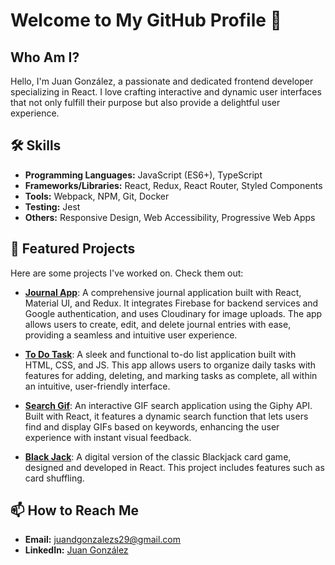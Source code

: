 # Welcome to My GitHub Profile 👋

## Who Am I?
Hello, I'm Juan González, a passionate and dedicated frontend developer specializing in React. I love crafting interactive and dynamic user interfaces that not only fulfill their purpose but also provide a delightful user experience.

## 🛠 Skills
- **Programming Languages:** JavaScript (ES6+), TypeScript
- **Frameworks/Libraries:** React, Redux, React Router, Styled Components
- **Tools:** Webpack, NPM, Git, Docker
- **Testing:** Jest
- **Others:** Responsive Design, Web Accessibility, Progressive Web Apps

## 🌟 Featured Projects
Here are some projects I've worked on. Check them out:

- **[Journal App](https://journal-app-eight-alpha.vercel.app/)**: A comprehensive journal application built with React, Material UI, and Redux. It integrates Firebase for backend services and Google authentication, and uses Cloudinary for image uploads. The app allows users to create, edit, and delete journal entries with ease, providing a seamless and intuitive user experience.

- **[To Do Task](https://gentle-frangipane-27beff.netlify.app)**: A sleek and functional to-do list application built with HTML, CSS, and JS. This app allows users to organize daily tasks with features for adding, deleting, and marking tasks as complete, all within an intuitive, user-friendly interface.

- **[Search Gif](https://gif-expert-app-jdgs.netlify.app)**: An interactive GIF search application using the Giphy API. Built with React, it features a dynamic search function that lets users find and display GIFs based on keywords, enhancing the user experience with instant visual feedback.

- **[Black Jack](https://manoganadora.netlify.app)**: A digital version of the classic Blackjack card game, designed and developed in React. This project includes features such as card shuffling.

## 📫 How to Reach Me
- **Email:** [juandgonzalezs29@gmail.com](mailto:juandgonzalezs29@gmail.com)
- **LinkedIn:** [Juan González](https://www.linkedin.com/in/juan-gonzalez-salazar/)
